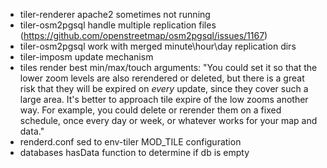 - tiler-renderer apache2 sometimes not running
- tiler-osm2pgsql handle multiple replication files (https://github.com/openstreetmap/osm2pgsql/issues/1167)
- tiler-osm2pgsql work with merged minute\hour\day replication dirs
- tiler-imposm update mechanism
- tiles render best min/max/touch arguments: "You could set it so that the lower zoom levels are also rerendered or deleted, but there is a great risk that they will be expired on *every* update, since they cover such a large area. It's better to approach tile expire of the low zooms another way. For example, you could delete or rerender them on a fixed schedule, once every day or week, or whatever works for your map and data."
- renderd.conf sed to env-tiler MOD_TILE configuration
- databases hasData function to determine if db is empty